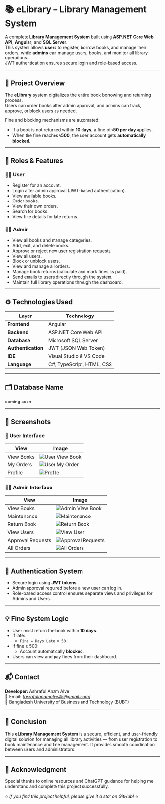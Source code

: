 # 📚 eLibrary – Library Management System

A complete **Library Management System** built using **ASP.NET Core Web API**, **Angular**, and **SQL Server**.  
This system allows **users** to register, borrow books, and manage their orders, while **admins** can manage users, books, and monitor all library operations.  
JWT authentication ensures secure login and role-based access.

---

## 🧠 Project Overview
The **eLibrary** system digitalizes the entire book borrowing and returning process.  
Users can order books after admin approval, and admins can track, approve, or block users as needed.

Fine and blocking mechanisms are automated:
- If a book is not returned within **10 days**, a fine of **৳50 per day** applies.
- When the fine reaches **৳500**, the user account gets **automatically blocked**.

---

## 👥 Roles & Features

### 🧑‍🎓 **User**
- Register for an account.
- Login after admin approval (JWT-based authentication).
- View available books.
- Order books.
- View their own orders.
- Search for books.
- View fine details for late returns.

### 🧑‍💼 **Admin**
- View all books and manage categories.
- Add, edit, and delete books.
- Approve or reject new user registration requests.
- View all users.
- Block or unblock users.
- View and manage all orders.
- Manage book returns (calculate and mark fines as paid).
- Send emails to users directly through the system.
- Maintain full library operations through the dashboard.

---

## ⚙️ Technologies Used
| Layer | Technology |
|-------|-------------|
| **Frontend** | Angular |
| **Backend** | ASP.NET Core Web API |
| **Database** | Microsoft SQL Server |
| **Authentication** | JWT (JSON Web Token) |
| **IDE** | Visual Studio & VS Code |
| **Language** | C#, TypeScript, HTML, CSS |

---

## 🗂️ Database Name
coming soon

---

## 📸 Screenshots

### 👤 User Interface
| View | Image |
|------|--------|
| View Books | ![User View Book](image/viewbook.PNG) |
| My Orders | ![User My Order](image/myOrder.PNG) |
| Profile | ![Profile](image/profile.PNG) |

### 👨‍💼 Admin Interface
| View | Image |
|------|--------|
| View Books | ![Admin View Book](image/viewbook.PNG) |
| Maintenance | ![Maintenance](image/maintenance.PNG) |
| Return Book | ![Return Book](image/returnBook.PNG) |
| View Users | ![View User](image/viewUser.PNG) |
| Approval Requests | ![Approval Requests](image/approvalRequest.PNG) |
| All Orders | ![All Orders](image/allOrder.PNG) |

---

## 🔐 Authentication System
- Secure login using **JWT tokens**.
- Admin approval required before a new user can log in.
- Role-based access control ensures separate views and privileges for Admins and Users.

---

## 💡 Fine System Logic
- User must return the book within **10 days**.
- If late:
  - `Fine = Days Late × 50`
- If fine ≥ 500:
  - Account automatically **blocked**.
- Users can view and pay fines from their dashboard.

---

## 📬 Contact
**Developer:** Ashraful Anam Alve  
📧 Email: *[asrafulanamalve45@gmail.com]*  
🏫 Bangladesh University of Business and Technology (BUBT)

---

## 🏁 Conclusion
This **eLibrary Management System** is a secure, efficient, and user-friendly digital solution for managing all library activities — from user registration to book maintenance and fine management. It provides smooth coordination between users and administrators.

---
## 🙏 Acknowledgment
Special thanks to online resources and ChatGPT guidance for helping me understand and complete this project successfully.


⭐ *If you find this project helpful, please give it a star on GitHub!* ⭐
